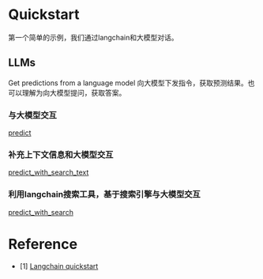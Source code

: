 # Quickstart
第一个简单的示例，我们通过langchain和大模型对话。

## LLMs
Get predictions from a language model
向大模型下发指令，获取预测结果。也可以理解为向大模型提问，获取答案。

### 与大模型交互
[predict](./predict.py)

### 补充上下文信息和大模型交互
[predict_with_search_text](./predict_with_search_text.py)

### 利用langchain搜索工具，基于搜索引擎与大模型交互
[predict_with_search](./predict_with_search.py)


# Reference
- [1] [Langchain quickstart](https://python.langchain.com/docs/get_started/quickstart)
